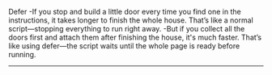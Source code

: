 Defer
-If you stop and build a little door every time you find one in the instructions, it takes longer to finish the whole house. That’s like a normal script—stopping everything to run right away.
-But if you collect all the doors first and attach them after finishing the house, it's much faster. That’s like using defer—the script waits until the whole page is ready before running.

---
